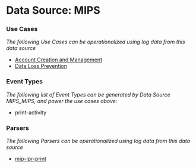 Data Source: MIPS
=================

### Use Cases

_The following Use Cases can be operationalized using log data from this data source_

* [Account Creation and Management](usecase_account_creation_and_management.md)
* [Data Loss Prevention](usecase_data_loss_prevention.md)


### Event Types

_The following list of Event Types can be generated by Data Source MIPS_MIPS, and power the use cases above:_

- print-activity


### Parsers

_The following Parsers can be operationalized using log data from this data source_

* [mip-ipr-print](parserContent_mip-ipr-print.md)

